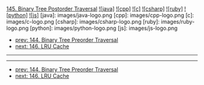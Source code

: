 [145. Binary Tree Postorder Traversal](https://leetcode.com/problems/binary-tree-postorder-traversal/)
[![java]](https://github.com/leetcode-study-group/leetcode-java-solutions/blob/master/145-binary-tree-postorder-traversal.md)
[![cpp]](https://github.com/leetcode-study-group/leetcode-cpp-solutions/blob/master/145-binary-tree-postorder-traversal.md)
[![c]](https://github.com/leetcode-study-group/leetcode-c-solutions/blob/master/145-binary-tree-postorder-traversal.md)
[![csharp]](https://github.com/leetcode-study-group/leetcode-csharp-solutions/blob/master/145-binary-tree-postorder-traversal.md)
[![ruby]](https://github.com/leetcode-study-group/leetcode-ruby-solutions/blob/master/145-binary-tree-postorder-traversal.md)
[![python]](https://github.com/leetcode-study-group/leetcode-python-solutions/blob/master/145-binary-tree-postorder-traversal.md)
[![js]](https://github.com/leetcode-study-group/leetcode-js-solutions/blob/master/145-binary-tree-postorder-traversal.md)
[java]: images/java-logo.png
[cpp]: images/cpp-logo.png
[c]: images/c-logo.png
[csharp]: images/csharp-logo.png
[ruby]: images/ruby-logo.png
[python]: images/python-logo.png
[js]: images/js-logo.png

- [prev: 144. Binary Tree Preorder Traversal](144-binary-tree-preorder-traversal.md)
- [next: 146. LRU Cache](146-lru-cache.md)

---


---

- [prev: 144. Binary Tree Preorder Traversal](144-binary-tree-preorder-traversal.md)
- [next: 146. LRU Cache](146-lru-cache.md)
